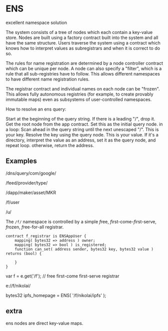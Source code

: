 ENS
===
excellent namespace solution


The system consists of a tree of nodes which each contain a key-value store. Nodes are built using a 
factory contract built into the system and all have the same structure. Users traverse
the system using a contract which knows how to interpret values as subregistrars and
when it is correct to do so.

The rules for name registration are determined by a node controller contract which can
be unique per node. A node can also specify a "filter", which is a rule that all sub-registries
have to follow. This allows different namespaces to have different name registration rules.

The registrar contract and individual names on each node can be "frozen". This allows fully autonomous registries (for example, to create provably immutable maps) even as subsystems of user-controlled namespaces.


How to resolve an ens query:

Start at the beginning of the query string. If there is a leading "/", drop it.
Get the root node from the app contract. Set this as the initial query node.
in a loop:
Scan ahead in the query string until the next unescaped "/". This is your key.
Resolve the key using the query node. This is your value.
If it's a directory, interpret the value as an address, set it as the query node, and repeat loop.
otherwise, return the address.


Examples
----

/dns/query/com/google/

/feed/provider/type/

/dapp/maker/asset/MKR

/f/user

/u/



The `/f/` namespace is controlled by a simple *f*ree, *f*irst-come-*f*irst-serve, *f*rozen, *f*ree-for-all registrar.

    contract f_registrar is ENSAppUser {
        mapping( bytes32 => address ) owner;
        mapping( bytes32 => bool ) is_registered;
        function can_set( address sender, bytes32 key, bytes32 value ) returns (bool) {
            
        }
    }

var f = e.get('/f');  // free first-come first-serve registrar


e://f/nikolai/

bytes32 ipfs_homepage = ENS( '/f/nikolai/ipfs' );






extra
---

ens nodes are direct key-value maps.
